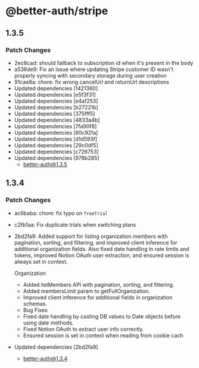 # @better-auth/stripe

## 1.3.5

### Patch Changes

- 2ec8cad: should fallback to subscription id when it's present in the body
- a536de9: Fix an issue where updating Stripe customer ID wasn't properly syncing with secondary storage during user creation
- 91cae8a: chore: fix wrong cancelUrl and returnUrl descriptions
- Updated dependencies [1421360]
- Updated dependencies [e5f3f31]
- Updated dependencies [e4af253]
- Updated dependencies [b27221b]
- Updated dependencies [375fff5]
- Updated dependencies [4833a4b]
- Updated dependencies [7fa90f8]
- Updated dependencies [60c92fa]
- Updated dependencies [d1d593f]
- Updated dependencies [29c0df5]
- Updated dependencies [c726753]
- Updated dependencies [978b285]
  - better-auth@1.3.5

## 1.3.4

### Patch Changes

- ac6baba: chore: fix typo on `freeTrial`
- c2fb1aa: Fix duplicate trials when switching plans
- 2bd2fa9: Added support for listing organization members with pagination, sorting, and filtering, and improved client inference for additional organization fields. Also fixed date handling in rate limits and tokens, improved Notion OAuth user extraction, and ensured session is always set in context.

  Organization

  - Added listMembers API with pagination, sorting, and filtering.
  - Added membersLimit param to getFullOrganization.
  - Improved client inference for additional fields in organization schemas.
  - Bug Fixes
  - Fixed date handling by casting DB values to Date objects before using date methods.
  - Fixed Notion OAuth to extract user info correctly.
  - Ensured session is set in context when reading from cookie cach

- Updated dependencies [2bd2fa9]
  - better-auth@1.3.4
